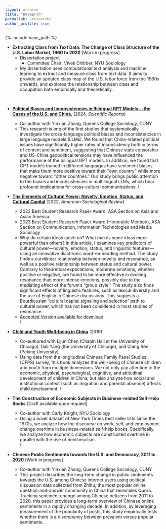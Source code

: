 ```yaml
---
layout: archive
title: "Research"
permalink: /research/
author_profile: true
---
```


{% include base_path %}  

* **Extracting Class from Text Data: The Change of Class Structure of the U.S. Labor Market, 1960 to 2020** [Work in progress]
    * Dissertation project
        * Committee Chair: Vivek Chibber, NYU Sociology
    * My dissertation uses computational text analysis and machine learning to extract and measure class from text data. It aims to provide an updated class map of the U.S. labor force from the 1960s onwards, and explores the relationship between class and occupation both empirically and theoretically.
<br>
   
* **[Political Biases and Inconsistencies in Bilingual GPT Models —the Cases of the U.S. and China.](https://doi.org/10.1038/s41598-024-76395-w)** (2024, *Scientific Reports*) 
  * Co-author with Yinxian Zhang, Queens College Sociology, CUNY
  * This research is one of the first studies that systematically investigate the cross-language political biases and inconsistencies in large language models (LLMs). We found that China-related political issues have significantly higher rates of inconsistency both in terms of content and sentiment, suggesting that Chinese state censorship and US-China geopolitical tensions may have influenced the performance of the bilingual GPT models. In addition, we found that GPT models trained in different languages have sentiment biases that make them more positive toward their "own country" while more negative toward "other countries." Our study brings public attention to the biases and inconsistencies in multilingual LLMs, which bear profound implications for cross-cultural communications.
 \

* **[The Elements of Cultural Power: Novelty, Emotion, Status, and Cultural Capital](https://journals.sagepub.com/doi/full/10.1177/00031224221123030)** (2022, *American Sociological Review*)  
  * 2023 Best Student Research Paper Award, ASA Section on Asia and Asian America
  * 2023 Best Student Research Paper Award (Honorable Mention), ASA Section on Communication, Information Technologies and Media Sociology
  * Why do certain ideas catch on? What makes some ideas more powerful than others? In this article, I examines key predictors of cultural power—novelty, emotion, status, and linguistic features—using an innovative diachronic word-embedding method. The study finds a curvilinear relationship between novelty and resonance, as well as a positive relationship between status and cultural power. Contrary to theoretical expectations, moderate emotions, whether positive or negative, are found to be more effective in evoking resonance than more intense emotions, possibly due to the mediating effect of the forum’s “group style.” The study also finds significant effects of linguistic features, such as lexical diversity and the use of English in Chinese discussions. This suggests a Bourdieusian “cultural capital signaling and selection” path to cultural power, which has not been considered in most studies of resonance.  
  * [Accepted Version available for download](https://di-zhou.github.io/files/Zhou_elements_of_cultural_power_accepted_forshare.pdf).       
 \     
    
* **[Child and Youth Well-being in China](https://www.routledge.com/Child-and-Youth-Well-being-in-China/Chen-Yang-Zhou-Ren/p/book/9780367670368)** (2019)
  * Co-authored with Lijun Chen (Chapin Hall at the University of Chicago), Dali Yang (the University of Chicago), and Qiang Ren (Peking University)
  * Using data from the longitudinal Chinese Family Panel Studies (CFPS) survey, this book analyzes the well-being of Chinese children and youth from multiple dimensions. We not only pay attention to the economic, physical, psychological, cognitive, and attitudinal development of children in China, but also analyze how social and institutional context (such as migration and parental absence) affects child development.
 \

* **The Construction of Economic Subjects in Business-related Self-Help Books** [Draft available upon request]  
  * Co-author with Carly Knight, NYU Sociology
  * Using a novel dataset of New York Times best seller lists since the 1970s, we analyze how the discourse on work, self, and employment change overtime in business-related self-help books. Specifically, we analyze how economic subjects are constructed overtime in parallel with the rise of neoliberalism.   
 \

* **Chinese Public Sentiments towards the U.S. and Democracy, 2011 to 2020** [Work in progress] 
  * Co-author with Yinxian Zhang, Queens College Sociology, CUNY
  * This project describes the long-term change in public sentiments towards the U.S. among Chinese internet users using political discussion data collected from Zhihu, the most popular online question-and-answer community in China that resembles Quora. Tracking sentiment change among Chinese netizens from 2011 to 2020, this paper provides a long-term overview of Chinese online sentiments in a rapidly changing decade. In addition, by leveraging measurement of the popularity of posts, this study empirically tests whether there is a discrepancy between prevalent versus popular sentiments.  

 
